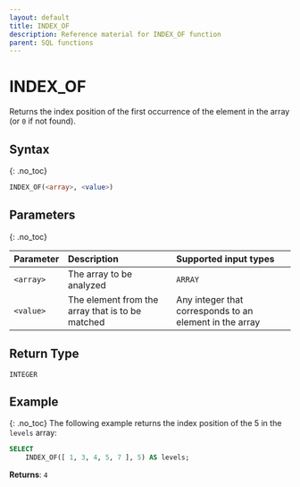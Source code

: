 ```yaml
---
layout: default
title: INDEX_OF
description: Reference material for INDEX_OF function
parent: SQL functions
---
```


# INDEX\_OF

Returns the index position of the first occurrence of the element in the array (or `0` if not found).

## Syntax
{: .no_toc}

```sql
INDEX_OF(<array>, <value>)
```

## Parameters
{: .no_toc}

| Parameter | Description                                       | Supported input types | 
| :--------- | :------------------------------------------------- | :----------|
| `<array>`   | The array to be analyzed                         | `ARRAY` | 
| `<value>`     | The element from the array that is to be matched | Any integer that corresponds to an element in the array | 

## Return Type
`INTEGER` 

## Example
{: .no_toc}
The following example returns the index position of the 5 in the `levels` array:

```sql
SELECT
	INDEX_OF([ 1, 3, 4, 5, 7 ], 5) AS levels;
```

**Returns**: `4`
